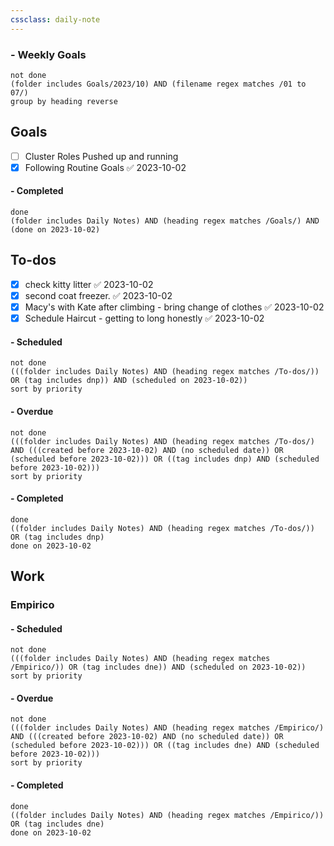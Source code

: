 ```yaml
---
cssclass: daily-note
---
```

### - Weekly Goals
```tasks
not done
(folder includes Goals/2023/10) AND (filename regex matches /01 to 07/)
group by heading reverse
```
## Goals
- [ ] Cluster Roles Pushed up and running
- [x] Following Routine Goals ✅ 2023-10-02
#### - Completed
```tasks
done
(folder includes Daily Notes) AND (heading regex matches /Goals/) AND (done on 2023-10-02)
```
## To-dos
- [x] check kitty litter ✅ 2023-10-02
- [x] second coat freezer. ✅ 2023-10-02
- [x] Macy's with Kate after climbing - bring change of clothes ✅ 2023-10-02
- [x] Schedule Haircut - getting to long honestly ✅ 2023-10-02
#### - Scheduled
```tasks
not done
(((folder includes Daily Notes) AND (heading regex matches /To-dos/)) OR (tag includes dnp)) AND (scheduled on 2023-10-02))
sort by priority
```
#### - Overdue
```tasks
not done
(((folder includes Daily Notes) AND (heading regex matches /To-dos/) AND (((created before 2023-10-02) AND (no scheduled date)) OR (scheduled before 2023-10-02))) OR ((tag includes dnp) AND (scheduled before 2023-10-02)))
sort by priority
```
#### - Completed
```tasks
done
((folder includes Daily Notes) AND (heading regex matches /To-dos/)) OR (tag includes dnp)
done on 2023-10-02
```
## Work
### Empirico

#### - Scheduled
```tasks
not done
(((folder includes Daily Notes) AND (heading regex matches /Empirico/)) OR (tag includes dne)) AND (scheduled on 2023-10-02))
sort by priority
```
#### - Overdue
```tasks
not done
(((folder includes Daily Notes) AND (heading regex matches /Empirico/) AND (((created before 2023-10-02) AND (no scheduled date)) OR (scheduled before 2023-10-02))) OR ((tag includes dne) AND (scheduled before 2023-10-02)))
sort by priority
```
#### - Completed
```tasks
done
((folder includes Daily Notes) AND (heading regex matches /Empirico/)) OR (tag includes dne)
done on 2023-10-02
```

